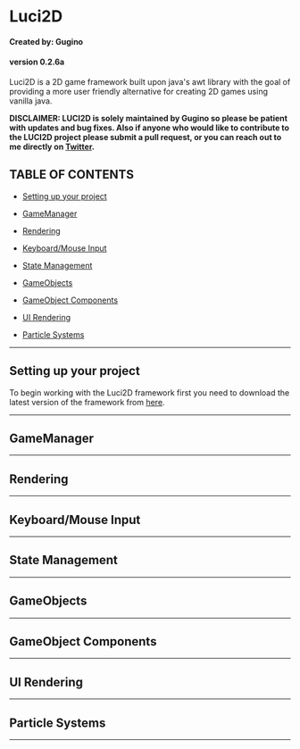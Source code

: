 
# **Luci2D**

#### Created by: Gugino
#### version 0.2.6a

Luci2D is a 2D game framework built upon java's awt library with the goal of providing a more user friendly alternative for creating 2D games using vanilla java.

**DISCLAIMER: LUCI2D is solely maintained by Gugino so please be patient with updates and bug fixes. Also if anyone who would like to contribute to the LUCI2D project please submit a pull request, or you can reach out to me directly on [Twitter](https://twitter.com/JoshuaGugino).**

## **TABLE OF CONTENTS**

- [Setting up your project](#setting-up-your-project)

- [GameManager](#gamemanager)

- [Rendering](#rendering)

- [Keyboard/Mouse Input](#keyboardmouse-input)

- [State Management](#state-management)

- [GameObjects](#gameobjects)

- [GameObject Components](#gameobject-components)

- [UI Rendering](#ui-rendering)

- [Particle Systems](#particle-systems)

---

## Setting up your project

To begin working with the Luci2D framework first you need to download the latest version of the framework from [here](http://www.google.com).

---

## GameManager

---

## Rendering

---

## Keyboard/Mouse Input

---

## State Management

---

## GameObjects

---

## GameObject Components

---

## UI Rendering

---

## Particle Systems

---